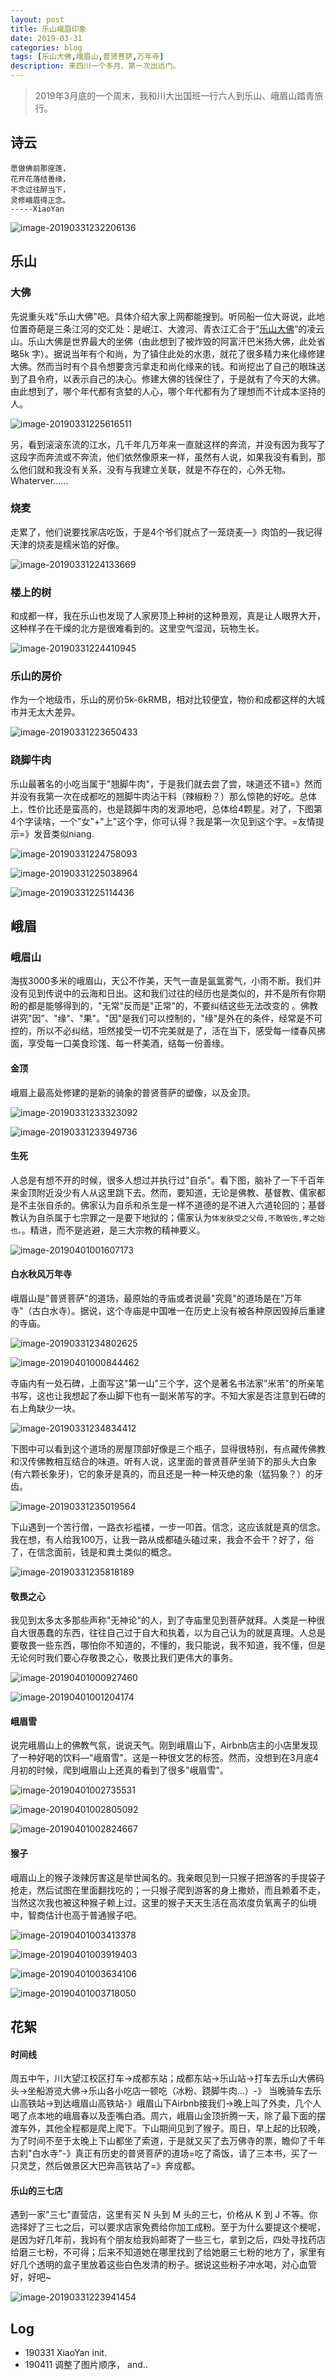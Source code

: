 ```yaml
---
layout: post
title: 乐山峨眉印象
date: 2019-03-31
categories: blog
tags: [乐山大佛,峨眉山,普贤菩萨,万年寺]
description: 来四川一个多月，第一次出远门。
---
```


>   2019年3月底的一个周末，我和川大出国班一行六人到乐山、峨眉山踏青旅行。

## 诗云

```
愿做佛前那座莲，
花开花落结善缘，
不念过往醉当下，
灵修峨眉得正念。
-----XiaoYan
```

![image-20190331232206136](https://ws2.sinaimg.cn/large/006tKfTcgy1g1me2aarxrj31dj0u01kx.jpg)

## 乐山

### 大佛

先说重头戏"乐山大佛"吧。具体介绍大家上网都能搜到。听同船一位大哥说，此地位置奇葩是三条江河的交汇处：是岷江、大渡河、青衣江汇合于“[乐山大佛](https://www.baidu.com/s?wd=%E4%B9%90%E5%B1%B1%E5%A4%A7%E4%BD%9B&tn=SE_PcZhidaonwhc_ngpagmjz&rsv_dl=gh_pc_zhidao)”的凌云山。乐山大佛是世界最大的坐佛（由此想到了被炸毁的阿富汗巴米扬大佛，此处省略5k 字）。据说当年有个和尚，为了镇住此处的水患，就花了很多精力来化缘修建大佛。然而当时有个县令想要贪污拿走和尚化缘来的钱。和尚挖出了自己的眼珠送到了县令府，以表示自己的决心。修建大佛的钱保住了，于是就有了今天的大佛。由此想到了，哪个年代都有贪婪的人心，哪个年代都有为了理想而不计成本坚持的人。

![image-20190331225616511](https://ws4.sinaimg.cn/large/006tKfTcgy1g1mdbd0tj4j31400u0qv5.jpg)

另，看到滚滚东流的江水，几千年几万年来一直就这样的奔流，并没有因为我写了这段字而奔流或不奔流，他们依然像原来一样，虽然有人说，如果我没有看到，那么他们就和我没有关系，没有与我建立关联，就是不存在的，心外无物。Whaterver……

### 烧麦

走累了，他们说要找家店吃饭，于是4个爷们就点了一笼烧麦—》肉馅的—我记得天津的烧麦是糯米馅的好像。

![image-20190331224133669](https://ws2.sinaimg.cn/large/006tKfTcgy1g1mcw1s7wrj30u0140npd.jpg)

### 楼上的树

和成都一样，我在乐山也发现了人家房顶上种树的这种景观，真是让人眼界大开，这种样子在干燥的北方是很难看到的。这里空气湿润，玩物生长。

![image-20190331224410945](https://ws3.sinaimg.cn/large/006tKfTcgy1g1mcysrhxhj30u0140kjl.jpg)

### 乐山的房价

作为一个地级市，乐山的房价5k-6kRMB，相对比较便宜，物价和成都这样的大城市并无太大差异。

![image-20190331223650433](https://ws1.sinaimg.cn/large/006tKfTcgy1g1mcr90no2j30u01407wh.jpg)

### 跷脚牛肉

乐山最著名的小吃当属于"翘脚牛肉"，于是我们就去尝了尝，味道还不错=》然而并没有我第一次在成都吃的翘脚牛肉沾干料（辣椒粉？）那么惊艳的好吃。总体上，性价比还是蛮高的，也是跷脚牛肉的发源地吧，总体给4颗星。对了，下图第4个字读啥，一个"女"+"上"这个字，你可认得？我是第一次见到这个字。=友情提示=》发音类似niang.

![image-20190331224758093](https://ws4.sinaimg.cn/large/006tKfTcgy1g1md2r2gcmj31400u07wh.jpg)

![image-20190331225038964](https://ws1.sinaimg.cn/large/006tKfTcgy1g1md5kn41tj31400u0hdu.jpg)

![image-20190331225114436](https://ws2.sinaimg.cn/large/006tKfTcgy1g1md645c17j31400u0npd.jpg)

## 峨眉

### 峨眉山

海拔3000多米的峨眉山，天公不作美，天气一直是氤氲雾气，小雨不断。我们并没有见到传说中的云海和日出。这和我们过往的经历也是类似的，并不是所有你期盼的都是能够得到的，"无常"反而是"正常"的，不要纠结这些无法改变的 。佛教讲究"因"、"缘"、"果"。"因"是我们可以控制的，"缘"是外在的条件，经常是不可控的，所以不必纠结，坦然接受一切不完美就是了，活在当下，感受每一缕春风拂面，享受每一口美食珍馐、每一杯美酒，结每一份善缘。

#### 金顶

峨眉上最高处修建的是新的骑象的普贤菩萨的塑像，以及金顶。

![image-20190331233323092](https://ws4.sinaimg.cn/large/006tKfTcgy1g1mee262tij30ts144hdu.jpg)

![image-20190331233949736](https://ws4.sinaimg.cn/large/006tKfTcgy1g1mekrs252j31490u0qv7.jpg)

#### 生死

人总是有想不开的时候，很多人想过并执行过"自杀"。看下图，脑补了一下千百年来金顶附近没少有人从这里跳下去。然而，要知道，无论是佛教、基督教、儒家都是不主张自杀的。佛家认为自杀和杀生是一样不道德的是不进入六道轮回的；基督教认为自杀属于七宗罪之一是要下地狱的；儒家认为`体发肤受之父母,不敢毁伤,孝之始也。`。精进，而不是逃避，是三大宗教的精神要义。

![image-20190401001607173](https://ws1.sinaimg.cn/large/006tKfTcgy1g1mfmfhonrj31400u0not.jpg)

#### 白水秋风万年寺

峨眉山是"普贤菩萨"的道场，最原始的寺庙或者说最"究竟"的道场是在"万年寺"（古白水寺）。据说，这个寺庙是中国唯一在历史上没有被各种原因毁掉后重建的寺庙。

![image-20190331234802625](https://ws2.sinaimg.cn/large/006tKfTcgy1g1metb3c2uj313r0u0npe.jpg)

![image-20190401000844462](https://ws1.sinaimg.cn/large/006tKfTcgy1g1mfes09bhj30wn0u04qq.jpg)

寺庙内有一处石碑，上面写这"第一山"三个字，这个是著名书法家"米芾"的所亲笔书写，这也让我想起了泰山脚下也有一副米芾写的字。不知大家是否注意到石碑的右上角缺少一块。

![image-20190331234834412](https://ws1.sinaimg.cn/large/006tKfTcgy1g1metsh0tqj30sa0w41ky.jpg)

下图中可以看到这个道场的房屋顶部好像是三个瓶子，显得很特别，有点藏传佛教和汉传佛教相互结合的味道。听有人说，这里面的普贤菩萨坐骑下的那头大白象(有六颗长象牙)，它的象牙是真的，而且还是一种一种灭绝的象（猛犸象？）的牙齿。

![image-20190331235019564](https://ws2.sinaimg.cn/large/006tKfTcgy1g1mevnnc0uj31bx0u01ky.jpg)

下山遇到一个苦行僧，一路衣衫褴褛，一步一叩首。信念，这应该就是真的信念。我在想，有人给我100万，让我一路从成都磕头磕过来，我会不会干？好了，俗了，在信念面前，钱是和粪土类似的概念。

![image-20190331235818189](https://ws3.sinaimg.cn/large/006tKfTcgy1g1mf3xzvr5j30u0140qv5.jpg)

#### 敬畏之心

我见到太多太多那些声称"无神论"的人，到了寺庙里见到菩萨就拜。人类是一种很自大很愚蠢的东西，往往自己过于自大和执着，以为自己认为的就是真理。人总是要敬畏一些东西，哪怕你不知道的，不懂的，我只能说，我不知道，我不懂，但是无论何时我们要心存敬畏之心，敬畏比我们更伟大的事务。

![image-20190401000927460](https://ws3.sinaimg.cn/large/006tKfTcgy1g1mffikdijj314b0u07wj.jpg)

![image-20190401001204174](https://ws1.sinaimg.cn/large/006tKfTcgy1g1mfi81pxcj30z00kwe81.jpg)

#### 峨眉雪

说完峨眉山上的佛教气氛，说说天气。刚到峨眉山下，Airbnb店主的小店里发现了一种好喝的饮料—"峨眉雪"。这是一种很文艺的标签。然而，没想到在3月底4月初的时候，爬到峨眉山上还真的看到了很多"峨眉雪"。

![image-20190401002735531](https://ws1.sinaimg.cn/large/006tKfTcgy1g1mfygqpprj30u0140qv5.jpg)

![image-20190401002805092](https://ws2.sinaimg.cn/large/006tKfTcgy1g1mfyxmd54j30u0140kjl.jpg)

![image-20190401002824667](https://ws3.sinaimg.cn/large/006tKfTcgy1g1mfz8coe8j30u0140b29.jpg)

#### 猴子

峨眉山上的猴子泼辣厉害这是举世闻名的。我亲眼见到一只猴子把游客的手提袋子抢走，然后试图在里面翻找吃的；一只猴子爬到游客的身上撒娇，而且赖着不走，当然这次我也被这种猴子赖上过。这里的猴子天天生活在高浓度负氧离子的仙境中，智商估计也高于普通猴子吧。

![image-20190401003413378](https://ws3.sinaimg.cn/large/006tKfTcgy1g1mg5a6qrqj30u0140e11.jpg)

![image-20190401003919403](https://ws2.sinaimg.cn/large/006tKfTcgy1g1mgakwy6tj31400u0kjl.jpg)

![image-20190401003634106](https://ws2.sinaimg.cn/large/006tKfTcgy1g1mg7qrx16j30u01407sf.jpg)

![image-20190401003718050](https://ws4.sinaimg.cn/large/006tKfTcgy1g1mg8gwsr9j31400u01kx.jpg)

## 花絮

#### 时间线

周五中午，川大望江校区打车->成都东站；成都东站->乐山站->打车去乐山大佛码头->坐船游览大佛->乐山各小吃店一顿吃（冰粉、跷脚牛肉...）-》 当晚骑车去乐山高铁站->到达峨眉山高铁站-》峨眉山下Airbnb接我们->晚上叫了外卖，几个人喝了点本地的峨眉春以及歪嘴白酒。周六，峨眉山金顶折腾一天，除了最下面的摆渡车外，其他全程都是爬上爬下。下山期间见到了猴子。周日，早上起的比较晚，为了时间不至于太晚上下山都坐了索道，于是就又买了去万佛寺的票，瞻仰了千年古刹"白水寺"-》真正有历史的普贤菩萨的道场=吃了斋饭，请了三本书，买了一只灵芝，然后做景区大巴奔高铁站了=》奔成都。

#### 乐山的三七店

遇到一家"三七"直营店，这里有买 N 头到 M 头的三七，价格从 K 到 J 不等。你选择好了三七之后，可以要求店家免费给你加工成粉。至于为什么要提这个梗呢，是因为好几年前，我妈有个朋友给我妈邮寄了一些三七，拿到之后，四处寻找药店给磨三七粉，不可得；后来不知道她在哪里找到了给她磨三七粉的地方了，家里有好几个透明的盒子里放着这些白色发清的粉子。据说这些粉子冲水喝，对心血管好，好吧~

![image-20190331223941454](https://ws2.sinaimg.cn/large/006tKfTcgy1g1mcu3jy7bj31400u0u0x.jpg)



## Log

-   190331 XiaoYan init.
-   190411 调整了图片顺序， and..